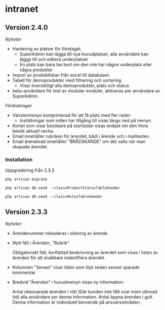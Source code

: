 # intranet

## Version 2.4.0 ##
*Nyheter*
* Hantering av platser för företaget.
    * SuperAdmin kan lägga till nya huvudplatser, alla användare kan lägga till och editera underplatser
    * En plats kan bara tas bort om den inte har någon underplats eller några produkter
* Import av produktlistan från excel till databasen
* Tabell för demoprodukter med filtrering och sortering
    * Visar översiktligt alla demoprodukter, plats och status
* beta-användare för test av moduler moduler, aktiveras per användare av SuperAdmin.
    
*Förändringar*
* Vänstermenyn komprimerad för att få plats med fler rader:
    * Inställningar som rollen har tillgång till visas längs ned på menyn.
* Kortet som visar besökare på startsidan visas endast om den finns besök aktuell vecka.
* Email innehåller rubriken för ärendet, bådi i ärende och i mailtexten.
* Email ärenderad innehåller "BRÅDSKANDE" om det valts när man skapade ärendet.

### Installation ###
Uppgradering från 2.3.3

<code>php artisan migrate</code>

<code>php artisan db:seed --class=ProductStatusTableSeeder</code>

<code>php artisan db:seed --class=RolesTableSeeder</code>

## Version 2.3.3 ##

*Nyheter*
* Ärendenummer inkluderas i sökning av ärende
* Nytt fält i Ärenden, "Rubrik"
    
    Obligatoriskt fält, kortfattad beskrivning av ärendet som visas i listan av ärenden för att snabbare indentifiera ärendet.
* Kolumnen "Senast" visar tiden som löpt sedan senast sparade kommentar
* Bredvid "Ärenden" i huvudmenyn visas ny information:
    
    Antal obesvarade ärenden i rött (Där kunden inte fått svar inom utlovad tid) alla användare ser denna information.
    Antal öppna ärenden i gult. Denna information är individuell beroende på ansvarsområden.